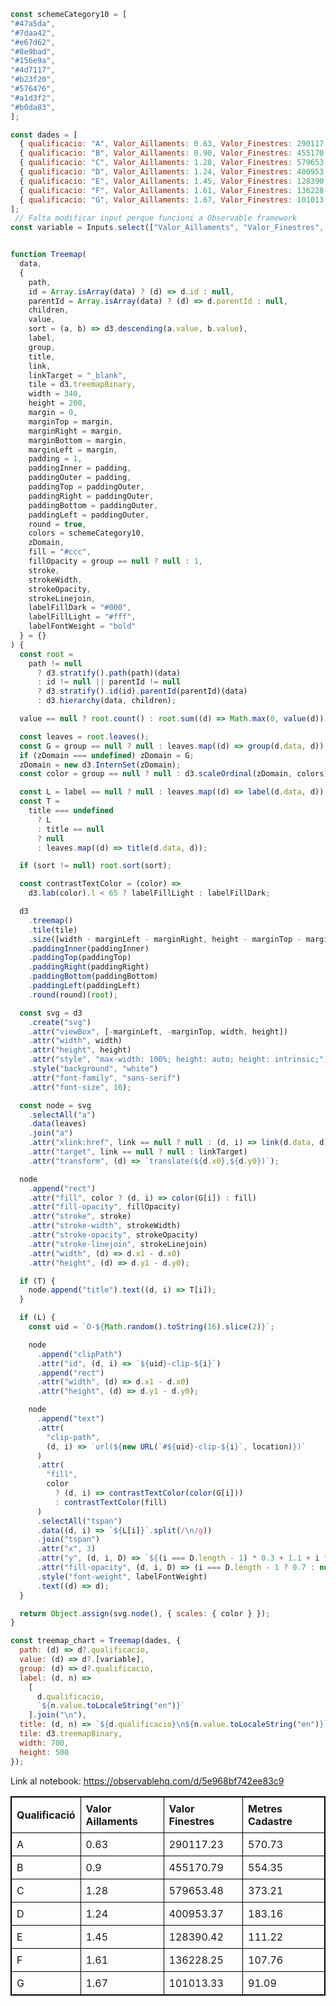 

```js
const schemeCategory10 = [
"#47a5da",
"#7daa42",
"#e67d62",
"#8e9bad",
"#156e9a",
"#4d7117",
"#b23f20",
"#576476",
"#a1d3f2",
"#b0da83",
];

const dades = [
  { qualificacio: "A", Valor_Aillaments: 0.63, Valor_Finestres: 290117.23, Metres_Cadastre: 570.73 },
  { qualificacio: "B", Valor_Aillaments: 0.90, Valor_Finestres: 455170.79, Metres_Cadastre: 554.35 },
  { qualificacio: "C", Valor_Aillaments: 1.28, Valor_Finestres: 579653.48, Metres_Cadastre: 373.21 },
  { qualificacio: "D", Valor_Aillaments: 1.24, Valor_Finestres: 400953.37, Metres_Cadastre: 183.16 },
  { qualificacio: "E", Valor_Aillaments: 1.45, Valor_Finestres: 128390.42, Metres_Cadastre: 111.22 },
  { qualificacio: "F", Valor_Aillaments: 1.61, Valor_Finestres: 136228.25, Metres_Cadastre: 107.76 },
  { qualificacio: "G", Valor_Aillaments: 1.67, Valor_Finestres: 101013.33, Metres_Cadastre: 91.09 }
];
 // Falta modificar input perque funcioni a Observable framework
const variable = Inputs.select(["Valor_Aillaments", "Valor_Finestres", "Metres_Cadastre"], {label: "Variable a mostrar"});


function Treemap(
  data,
  {
    path,
    id = Array.isArray(data) ? (d) => d.id : null,
    parentId = Array.isArray(data) ? (d) => d.parentId : null,
    children,
    value,
    sort = (a, b) => d3.descending(a.value, b.value),
    label,
    group,
    title,
    link,
    linkTarget = "_blank",
    tile = d3.treemapBinary,
    width = 340,
    height = 200,
    margin = 0,
    marginTop = margin,
    marginRight = margin,
    marginBottom = margin,
    marginLeft = margin,
    padding = 1,
    paddingInner = padding,
    paddingOuter = padding,
    paddingTop = paddingOuter,
    paddingRight = paddingOuter,
    paddingBottom = paddingOuter,
    paddingLeft = paddingOuter,
    round = true,
    colors = schemeCategory10,
    zDomain,
    fill = "#ccc",
    fillOpacity = group == null ? null : 1,
    stroke,
    strokeWidth,
    strokeOpacity,
    strokeLinejoin,
    labelFillDark = "#000",
    labelFillLight = "#fff",
    labelFontWeight = "bold"
  } = {}
) {
  const root =
    path != null
      ? d3.stratify().path(path)(data)
      : id != null || parentId != null
      ? d3.stratify().id(id).parentId(parentId)(data)
      : d3.hierarchy(data, children);

  value == null ? root.count() : root.sum((d) => Math.max(0, value(d)));

  const leaves = root.leaves();
  const G = group == null ? null : leaves.map((d) => group(d.data, d));
  if (zDomain === undefined) zDomain = G;
  zDomain = new d3.InternSet(zDomain);
  const color = group == null ? null : d3.scaleOrdinal(zDomain, colors);

  const L = label == null ? null : leaves.map((d) => label(d.data, d));
  const T =
    title === undefined
      ? L
      : title == null
      ? null
      : leaves.map((d) => title(d.data, d));

  if (sort != null) root.sort(sort);

  const contrastTextColor = (color) =>
    d3.lab(color).l < 65 ? labelFillLight : labelFillDark;

  d3
    .treemap()
    .tile(tile)
    .size([width - marginLeft - marginRight, height - marginTop - marginBottom])
    .paddingInner(paddingInner)
    .paddingTop(paddingTop)
    .paddingRight(paddingRight)
    .paddingBottom(paddingBottom)
    .paddingLeft(paddingLeft)
    .round(round)(root);

  const svg = d3
    .create("svg")
    .attr("viewBox", [-marginLeft, -marginTop, width, height])
    .attr("width", width)
    .attr("height", height)
    .attr("style", "max-width: 100%; height: auto; height: intrinsic;")
    .style("background", "white")
    .attr("font-family", "sans-serif")
    .attr("font-size", 10);

  const node = svg
    .selectAll("a")
    .data(leaves)
    .join("a")
    .attr("xlink:href", link == null ? null : (d, i) => link(d.data, d))
    .attr("target", link == null ? null : linkTarget)
    .attr("transform", (d) => `translate(${d.x0},${d.y0})`);

  node
    .append("rect")
    .attr("fill", color ? (d, i) => color(G[i]) : fill)
    .attr("fill-opacity", fillOpacity)
    .attr("stroke", stroke)
    .attr("stroke-width", strokeWidth)
    .attr("stroke-opacity", strokeOpacity)
    .attr("stroke-linejoin", strokeLinejoin)
    .attr("width", (d) => d.x1 - d.x0)
    .attr("height", (d) => d.y1 - d.y0);

  if (T) {
    node.append("title").text((d, i) => T[i]);
  }

  if (L) {
    const uid = `O-${Math.random().toString(16).slice(2)}`;

    node
      .append("clipPath")
      .attr("id", (d, i) => `${uid}-clip-${i}`)
      .append("rect")
      .attr("width", (d) => d.x1 - d.x0)
      .attr("height", (d) => d.y1 - d.y0);

    node
      .append("text")
      .attr(
        "clip-path",
        (d, i) => `url(${new URL(`#${uid}-clip-${i}`, location)})`
      )
      .attr(
        "fill",
        color
          ? (d, i) => contrastTextColor(color(G[i]))
          : contrastTextColor(fill)
      )
      .selectAll("tspan")
      .data((d, i) => `${L[i]}`.split(/\n/g))
      .join("tspan")
      .attr("x", 3)
      .attr("y", (d, i, D) => `${(i === D.length - 1) * 0.3 + 1.1 + i * 0.9}em`)
      .attr("fill-opacity", (d, i, D) => (i === D.length - 1 ? 0.7 : null))
      .style("font-weight", labelFontWeight)
      .text((d) => d);
  }

  return Object.assign(svg.node(), { scales: { color } });
}

const treemap_chart = Treemap(dades, {
  path: (d) => d?.qualificacio,
  value: (d) => d?.[variable],
  group: (d) => d?.qualificacio,
  label: (d, n) =>
    [
      d.qualificacio,
      `${n.value.toLocaleString("en")}`
    ].join("\n"),
  title: (d, n) => `${d.qualificacio}\n${n.value.toLocaleString("en")}`,
  tile: d3.treemapBinary,
  width: 700,
  height: 500
});

```
Link al notebook: https://observablehq.com/d/5e968bf742ee83c9
  <table style="width: 100%; border: 1px solid black;">
  <thead>
    <tr>
      <th style="border: 1px solid black; padding: 8px; text-align: left;">Qualificació</th>
      <th style="border: 1px solid black; padding: 8px; text-align: left;">Valor Aillaments</th>
      <th style="border: 1px solid black; padding: 8px; text-align: left;">Valor Finestres</th>
      <th style="border: 1px solid black; padding: 8px; text-align: left;">Metres Cadastre</th>
    </tr>
  </thead>
  <tbody>
    <tr>
      <td style="border: 1px solid black; padding: 8px;">A</td>
      <td style="border: 1px solid black; padding: 8px;">0.63</td>
      <td style="border: 1px solid black; padding: 8px;">290117.23</td>
      <td style="border: 1px solid black; padding: 8px;">570.73</td>
    </tr>
    <tr>
      <td style="border: 1px solid black; padding: 8px;">B</td>
      <td style="border: 1px solid black; padding: 8px;">0.9</td>
      <td style="border: 1px solid black; padding: 8px;">455170.79</td>
      <td style="border: 1px solid black; padding: 8px;">554.35</td>
    </tr>
    <tr>
      <td style="border: 1px solid black; padding: 8px;">C</td>
      <td style="border: 1px solid black; padding: 8px;">1.28</td>
      <td style="border: 1px solid black; padding: 8px;">579653.48</td>
      <td style="border: 1px solid black; padding: 8px;">373.21</td>
    </tr>
    <tr>
      <td style="border: 1px solid black; padding: 8px;">D</td>
      <td style="border: 1px solid black; padding: 8px;">1.24</td>
      <td style="border: 1px solid black; padding: 8px;">400953.37</td>
      <td style="border: 1px solid black; padding: 8px;">183.16</td>
    </tr>
    <tr>
      <td style="border: 1px solid black; padding: 8px;">E</td>
      <td style="border: 1px solid black; padding: 8px;">1.45</td>
      <td style="border: 1px solid black; padding: 8px;">128390.42</td>
      <td style="border: 1px solid black; padding: 8px;">111.22</td>
    </tr>
    <tr>
      <td style="border: 1px solid black; padding: 8px;">F</td>
      <td style="border: 1px solid black; padding: 8px;">1.61</td>
      <td style="border: 1px solid black; padding: 8px;">136228.25</td>
      <td style="border: 1px solid black; padding: 8px;">107.76</td>
    </tr>
    <tr>
      <td style="border: 1px solid black; padding: 8px;">G</td>
      <td style="border: 1px solid black; padding: 8px;">1.67</td>
      <td style="border: 1px solid black; padding: 8px;">101013.33</td>
      <td style="border: 1px solid black; padding: 8px;">91.09</td>
    </tr>
  </tbody>
</table>

